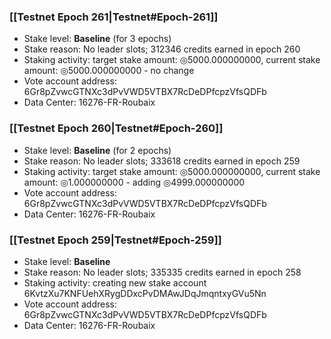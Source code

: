 ### [[Testnet Epoch 261|Testnet#Epoch-261]]
* Stake level: **Baseline** (for 3 epochs)
* Stake reason: No leader slots; 312346 credits earned in epoch 260
* Staking activity: target stake amount: ◎5000.000000000, current stake amount: ◎5000.000000000 - no change
* Vote account address: 6Gr8pZvwcGTNXc3dPvVWD5VTBX7RcDeDPfcpzVfsQDFb
* Data Center: 16276-FR-Roubaix
### [[Testnet Epoch 260|Testnet#Epoch-260]]
* Stake level: **Baseline** (for 2 epochs)
* Stake reason: No leader slots; 333618 credits earned in epoch 259
* Staking activity: target stake amount: ◎5000.000000000, current stake amount: ◎1.000000000 - adding ◎4999.000000000
* Vote account address: 6Gr8pZvwcGTNXc3dPvVWD5VTBX7RcDeDPfcpzVfsQDFb
* Data Center: 16276-FR-Roubaix
### [[Testnet Epoch 259|Testnet#Epoch-259]]
* Stake level: **Baseline**
* Stake reason: No leader slots; 335335 credits earned in epoch 258
* Staking activity: creating new stake account 6KvtzXu7KNFUehXRygDDxcPvDMAwJDqJmqntxyGVu5Nn
* Vote account address: 6Gr8pZvwcGTNXc3dPvVWD5VTBX7RcDeDPfcpzVfsQDFb
* Data Center: 16276-FR-Roubaix